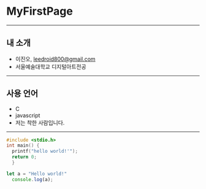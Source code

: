# MyFirstPage
***

## 내 소개
 * 이진오, <leedroid800@gmail.com>
 * 서울예술대학교 디지털아트전공
***

## 사용 언어
* C
* javascript
* 저는 착한 사람입니다.
***

```C
#include <stdio.h>
int main() {
  printf("hello world!'");
  return 0;
  }
```

```JavaScript
let a = "Hello world!"
  console.log(a);
```
